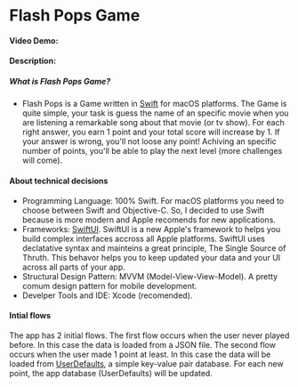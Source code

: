 # Flash Pops Game
#### Video Demo:  <URL HERE>
#### Description:

##### What is Flash Pops Game?

- Flash Pops is a Game written in [Swift](https://www.swift.org) for macOS platforms. The Game is quite simple, your task is guess the name of an specific movie when you are listening a remarkable song about that movie (or tv show). For each right answer, you earn 1 point and your total score will increase by 1. If your answer is wrong, you'll not loose any point! Achiving an specific number of points, you'll be able to play the next level (more challenges will come).

#### About technical decisions

- Programming Language: 100% Swift. For macOS platforms you need to choose between Swift and Objective-C. So, I decided to use Swift because is more modern and Apple recomends for new applications.
- Frameworks: [SwiftUI](https://developer.apple.com/xcode/swiftui/). SwiftUI is a new Apple's framework to helps you build complex interfaces accross all Apple platforms. SwiftUI uses declatative syntax and mainteins a great principle, The Single Source of Thruth. This behavor helps you to keep updated your data and your UI across all parts of your app.
- Structural Design Pattern: MVVM (Model-View-View-Model). A pretty comum design pattern for mobile development.
- Develper Tools and IDE: Xcode (recomended).

#### Intial flows

The app has 2 initial flows. The first flow occurs when the user never played before. In this case the data is loaded from a JSON file. The second flow occurs when the user made 1 point at least. In this case the data will be loaded from [UserDefaults](https://developer.apple.com/documentation/foundation/userdefaults), a simple key-value pair database. For each new point, the app database (UserDefaults) will be updated. 

